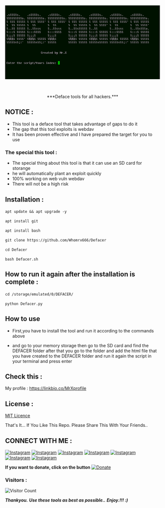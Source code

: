 <p align="center"><img src="https://github.com/Whomrx666/Defacer/blob/main/logo.png?raw=true" /></p>
<br>
<p align="center">***Deface tools for all hackers.***</p>

## NOTICE :

- This tool is a deface tool that takes advantage of gaps to do it
- The gap that this tool exploits is webdav
- It has been proven effective and I have prepared the target for you to use

### The special this tool :

- The special thing about this tool is that it can use an SD card for storange
- he will automatically plant an exploit quickly
- 100% working on web vuln webdav
- There will not be a high risk

## Installation :


```apt update && apt upgrade -y```

```apt install git```

```apt install bash```

```git clone https://github.com/Whomrx666/Defacer```

```cd Defacer```

```bash Defacer.sh```

## How to run it again after the installation is complete :

```cd /storage/emulated/0/DEFACER/```

```python Defacer.py```

## How to use

- First,you have to install the tool and run it according to the commands above

- and go to your memory storage then go to the SD card and find the DEFACER folder after that you go to the folder and add the html file that you have created to the DEFACER folder and run it again the script in your terminal and press enter

## Check this : 

My profile : https://linkbio.co/MrXprofile

## License :

[MIT Licence](https://github.com/Whomrx666/Defacer/blob/master/LICENSE)

That's It... If You Like This Repo. Please Share This With Your Friends..

## CONNECT WITH ME :

[![Instagram](https://img.shields.io/badge/WEBSITE-VISIT-yellow?style=for-the-badge&logo=blogger)](https://whomrxhackers.blogspot.com/)
[![Instagram](https://img.shields.io/badge/TWITTER-FOLLOW-red?style=for-the-badge&logo=x)](https://twitter.com/whomrx666)
[![Instagram](https://img.shields.io/badge/YOUTUBE-SUBSCRIBE-red?style=for-the-badge&logo=youtube)](https://youtube.com/@whomrx666)
[![Instagram](https://img.shields.io/badge/FACEBOOK-LIKE-red?style=for-the-badge&logo=facebook)](https://facebook.com/https://www.facebook.com/whomrx.666)
[![Instagram](https://img.shields.io/badge/TELEGRAM-CONNECT-red?style=for-the-badge&logo=telegram)](https://t.me/@Whomr_X)
[![Instagram](https://img.shields.io/badge/GMAIL-CONTACT-red?style=for-the-badge&logo=gmail)](mailto:whomrx666@gmail.com)
[![Instagram](https://img.shields.io/badge/TIKTOK-FOLLOW-red?style=for-the-badge&logo=tiktok)](https://www.tiktok.com/@whomr.x)

**If you want to donate, click on the button**
<a href="https://saweria.co/whomrx"><img title="Donate" src="https://img.shields.io/badge/Donate-Defacer-yellow?style=for-the-badge&logo=github"></a>

### Visitors :
![Visitor Count](https://profile-counter.glitch.me/Whomrx666/count.svg)

***Thankyou.***
***Use these tools as best as possible..***
***Enjoy.!!! :)***
